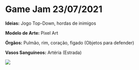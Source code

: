 # **Game Jam 23/07/2021**

**Ideias:** Jogo Top-Down, hordas de inimigos

**Modelo de Arte:** Pixel Art

**Órgãos:** Pulmão, rim, coração, figado (Objetos para defender)

**Vasos Sanguíneos:** Artéria (Estrada)

![](D:\Documents\Projetos\Faculdade\GameJam\GameJam_20210723\Prototype.png)